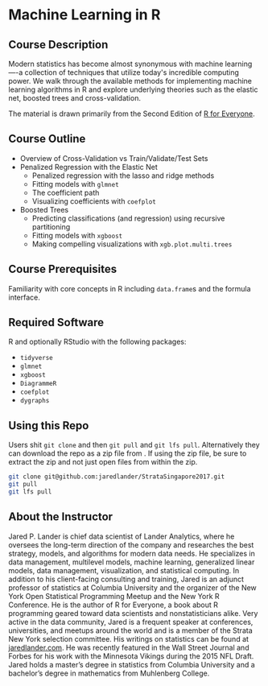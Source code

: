 <!-- README.md is generated from README.Rmd. Please edit that file -->
Machine Learning in R
=====================

Course Description
------------------

Modern statistics has become almost synonymous with machine learning—-a collection of techniques that utilize today's incredible computing power. We walk through the available methods for implementing machine learning algorithms in R and explore underlying theories such as the elastic net, boosted trees and cross-validation.

The material is drawn primarily from the Second Edition of [R for Everyone](https://www.jaredlander.com/r-for-everyone/).

Course Outline
--------------

-   Overview of Cross-Validation vs Train/Validate/Test Sets
-   Penalized Regression with the Elastic Net
    -   Penalized regression with the lasso and ridge methods
    -   Fitting models with `glmnet`
    -   The coefficient path
    -   Visualizing coefficients with `coefplot`
-   Boosted Trees
    -   Predicting classifications (and regression) using recursive partitioning
    -   Fitting models with `xgboost`
    -   Making compelling visualizations with `xgb.plot.multi.trees`

Course Prerequisites
--------------------

Familiarity with core concepts in R including `data.frame`s and the formula interface.

Required Software
-----------------

R and optionally RStudio with the following packages:

-   `tidyverse`
-   `glmnet`
-   `xgboost`
-   `DiagrammeR`
-   `coefplot`
-   `dygraphs`

Using this Repo
---------------

Users shit `git clone` and then `git pull` and `git lfs pull`. Alternatively they can download the repo as a zip file from . If using the zip file, be sure to extract the zip and not just open files from within the zip.

``` sh
git clone git@github.com:jaredlander/StrataSingapore2017.git
git pull
git lfs pull
```

About the Instructor
--------------------

Jared P. Lander is chief data scientist of Lander Analytics, where he oversees the long-term direction of the company and researches the best strategy, models, and algorithms for modern data needs. He specializes in data management, multilevel models, machine learning, generalized linear models, data management, visualization, and statistical computing. In addition to his client-facing consulting and training, Jared is an adjunct professor of statistics at Columbia University and the organizer of the New York Open Statistical Programming Meetup and the New York R Conference. He is the author of R for Everyone, a book about R programming geared toward data scientists and nonstatisticians alike. Very active in the data community, Jared is a frequent speaker at conferences, universities, and meetups around the world and is a member of the Strata New York selection committee. His writings on statistics can be found at [jaredlander.com](www.jaredlander.com). He was recently featured in the Wall Street Journal and Forbes for his work with the Minnesota Vikings during the 2015 NFL Draft. Jared holds a master’s degree in statistics from Columbia University and a bachelor’s degree in mathematics from Muhlenberg College.
